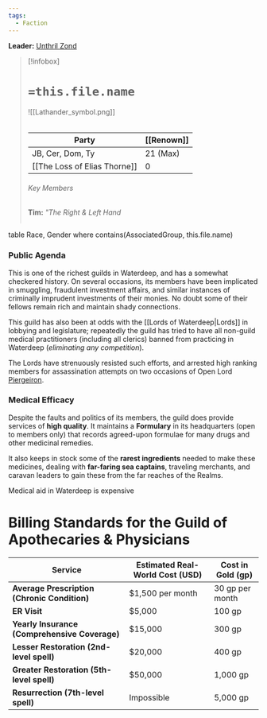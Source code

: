 ```yaml
---
tags:
  - Faction
---
```

**Leader:** [Unthril  Zond](https://forgottenrealms.fandom.com/wiki/Unthril_Zond)
> [!infobox]
> # `=this.file.name`
> ![[Lathander_symbol.png]]
> ######  
> Party |  [[Renown]] |
> |--|---|
> JB, Cer, Dom, Ty | 21 (Max) |
> [[The Loss of Elias Thorne]] | 0 |
> ###### Key Members
> **Tim:** *"The Right & Left Hand*
> ```dataview
table Race, Gender
where contains(AssociatedGroup, this.file.name) 

### Public Agenda
This is one of the richest guilds in Waterdeep, and has a somewhat checkered history. On several occasions, its members have been implicated in smuggling, fraudulent investment affairs, and similar instances of criminally imprudent investments of their monies. No doubt some of their fellows remain rich and maintain shady connections. 

This guild has also been at odds with the [[Lords of Waterdeep|Lords]] in lobbying and legislature; repeatedly the guild has tried to have all non-guild medical practitioners (including all clerics) banned from practicing in Waterdeep (*eliminating any competition*). 

The Lords have strenuously resisted such efforts, and arrested high ranking members for assassination attempts on two occasions of Open Lord [Piergeiron](https://forgottenrealms.fandom.com/wiki/Piergeiron_Paladinson).

### Medical Efficacy

Despite the faults and politics of its members, the guild does provide services of **high quality**. It maintains a **Formulary** in its headquarters (open to members only) that records agreed-upon formulae for many drugs and other medicinal remedies. 

It also keeps in stock some of the **rarest ingredients** needed to make these medicines, dealing with **far-faring sea captains**, traveling merchants, and caravan leaders to gain these from the far reaches of the Realms. 

Medical aid in Waterdeep is expensive

# Billing Standards for the Guild of Apothecaries & Physicians

| **Service**                                   | **Estimated Real-World Cost (USD)** | **Cost in Gold (gp)** |
| --------------------------------------------- | ----------------------------------- | --------------------- |
| **Average Prescription (Chronic Condition)**  | $1,500 per month                    | 30 gp per month       |
| **ER Visit**                                  | $5,000                              | 100 gp                |
| **Yearly Insurance (Comprehensive Coverage)** | $15,000                             | 300 gp                |
| **Lesser Restoration (2nd-level spell)**      | $20,000                             | 400 gp                |
| **Greater Restoration (5th-level spell)**     | $50,000                             | 1,000 gp              |
| **Resurrection (7th-level spell)**            | Impossible                          | 5,000 gp              |
